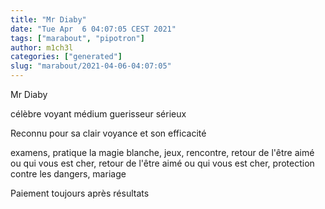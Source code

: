 ```yaml
---
title: "Mr Diaby"
date: "Tue Apr  6 04:07:05 CEST 2021"
tags: ["marabout", "pipotron"]
author: m1ch3l
categories: ["generated"]
slug: "marabout/2021-04-06-04:07:05"
---
```


Mr Diaby

célèbre voyant médium guerisseur sérieux

Reconnu pour sa clair voyance et son efficacité

examens, pratique la magie blanche, jeux, rencontre, retour de l'être aimé ou qui vous est cher, retour de l'être aimé ou qui vous est cher, protection contre les dangers, mariage

Paiement toujours après résultats
